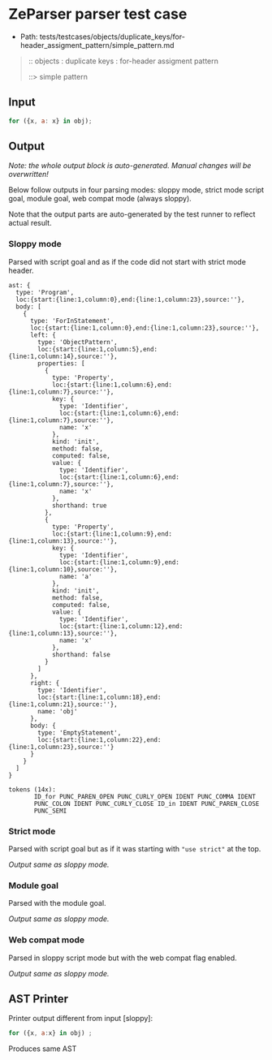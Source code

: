 # ZeParser parser test case

- Path: tests/testcases/objects/duplicate_keys/for-header_assigment_pattern/simple_pattern.md

> :: objects : duplicate keys : for-header assigment pattern
>
> ::> simple pattern

## Input

`````js
for ({x, a: x} in obj);
`````

## Output

_Note: the whole output block is auto-generated. Manual changes will be overwritten!_

Below follow outputs in four parsing modes: sloppy mode, strict mode script goal, module goal, web compat mode (always sloppy).

Note that the output parts are auto-generated by the test runner to reflect actual result.

### Sloppy mode

Parsed with script goal and as if the code did not start with strict mode header.

`````
ast: {
  type: 'Program',
  loc:{start:{line:1,column:0},end:{line:1,column:23},source:''},
  body: [
    {
      type: 'ForInStatement',
      loc:{start:{line:1,column:0},end:{line:1,column:23},source:''},
      left: {
        type: 'ObjectPattern',
        loc:{start:{line:1,column:5},end:{line:1,column:14},source:''},
        properties: [
          {
            type: 'Property',
            loc:{start:{line:1,column:6},end:{line:1,column:7},source:''},
            key: {
              type: 'Identifier',
              loc:{start:{line:1,column:6},end:{line:1,column:7},source:''},
              name: 'x'
            },
            kind: 'init',
            method: false,
            computed: false,
            value: {
              type: 'Identifier',
              loc:{start:{line:1,column:6},end:{line:1,column:7},source:''},
              name: 'x'
            },
            shorthand: true
          },
          {
            type: 'Property',
            loc:{start:{line:1,column:9},end:{line:1,column:13},source:''},
            key: {
              type: 'Identifier',
              loc:{start:{line:1,column:9},end:{line:1,column:10},source:''},
              name: 'a'
            },
            kind: 'init',
            method: false,
            computed: false,
            value: {
              type: 'Identifier',
              loc:{start:{line:1,column:12},end:{line:1,column:13},source:''},
              name: 'x'
            },
            shorthand: false
          }
        ]
      },
      right: {
        type: 'Identifier',
        loc:{start:{line:1,column:18},end:{line:1,column:21},source:''},
        name: 'obj'
      },
      body: {
        type: 'EmptyStatement',
        loc:{start:{line:1,column:22},end:{line:1,column:23},source:''}
      }
    }
  ]
}

tokens (14x):
       ID_for PUNC_PAREN_OPEN PUNC_CURLY_OPEN IDENT PUNC_COMMA IDENT
       PUNC_COLON IDENT PUNC_CURLY_CLOSE ID_in IDENT PUNC_PAREN_CLOSE
       PUNC_SEMI
`````

### Strict mode

Parsed with script goal but as if it was starting with `"use strict"` at the top.

_Output same as sloppy mode._

### Module goal

Parsed with the module goal.

_Output same as sloppy mode._

### Web compat mode

Parsed in sloppy script mode but with the web compat flag enabled.

_Output same as sloppy mode._

## AST Printer

Printer output different from input [sloppy]:

````js
for ({x, a:x} in obj) ;
````

Produces same AST
